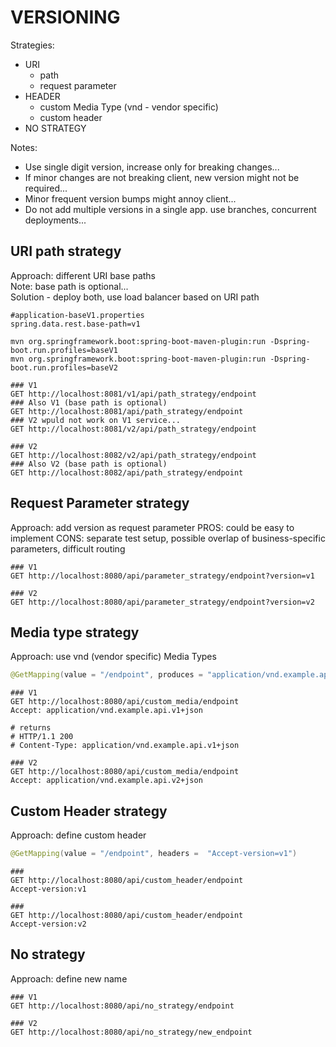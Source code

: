 VERSIONING
=
Strategies:
* URI
  * path
  * request parameter
* HEADER
  * custom Media Type  (vnd - vendor specific)
  * custom header
* NO STRATEGY

Notes:
* Use single digit version, increase only for breaking changes...
* If minor changes are not breaking client, new version might not be required...
* Minor frequent version bumps might annoy client...
* Do not add multiple versions in a single app. use branches, concurrent deployments...


URI path strategy
-
Approach: different URI base paths  
Note: base path is optional...  
Solution - deploy both, use load balancer based on URI path
```properties
#application-baseV1.properties
spring.data.rest.base-path=v1
```
```shell
mvn org.springframework.boot:spring-boot-maven-plugin:run -Dspring-boot.run.profiles=baseV1
mvn org.springframework.boot:spring-boot-maven-plugin:run -Dspring-boot.run.profiles=baseV2
```
```http request
### V1
GET http://localhost:8081/v1/api/path_strategy/endpoint
### Also V1 (base path is optional)
GET http://localhost:8081/api/path_strategy/endpoint
### V2 wpuld not work on V1 service...
GET http://localhost:8081/v2/api/path_strategy/endpoint

### V2
GET http://localhost:8082/v2/api/path_strategy/endpoint
### Also V2 (base path is optional)
GET http://localhost:8082/api/path_strategy/endpoint
```

Request Parameter strategy
-
Approach: add version as request parameter
PROS: could be easy to implement
CONS: separate test setup, possible overlap of business-specific parameters, difficult routing
```http request
### V1
GET http://localhost:8080/api/parameter_strategy/endpoint?version=v1

### V2
GET http://localhost:8080/api/parameter_strategy/endpoint?version=v2
```

Media type strategy
-
Approach: use vnd (vendor specific) Media Types
```java
@GetMapping(value = "/endpoint", produces = "application/vnd.example.api.v1+json")
```
```http request
### V1
GET http://localhost:8080/api/custom_media/endpoint
Accept: application/vnd.example.api.v1+json

# returns
# HTTP/1.1 200 
# Content-Type: application/vnd.example.api.v1+json

### V2
GET http://localhost:8080/api/custom_media/endpoint
Accept: application/vnd.example.api.v2+json
```

Custom Header strategy
-
Approach: define custom header  
```java
@GetMapping(value = "/endpoint", headers =  "Accept-version=v1")
```
```http request
###
GET http://localhost:8080/api/custom_header/endpoint
Accept-version:v1

###
GET http://localhost:8080/api/custom_header/endpoint
Accept-version:v2
```

No strategy
-
Approach: define new name
```http request
### V1
GET http://localhost:8080/api/no_strategy/endpoint

### V2
GET http://localhost:8080/api/no_strategy/new_endpoint
```
